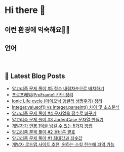 # Hi there 👋

## 이런 환경에 익숙해요✍🏼

## 언어

<p>
  <img alt="" src= "https://img.shields.io/badge/JavaScript-F7DF1E?style=flat-square&logo=JavaScript&logoColor=white"/> 
  <img alt="" src= "https://img.shields.io/badge/TypeScript-black?logo=typescript&logoColor=blue"/>
</p>

## 📕 Latest Blog Posts

<ul><li><a href='https://devpad.tistory.com/182' target='_blank'>알고리즘 문제 풀이 #5 정수 내림차순으로 배치하기</a></li><li><a href='https://devpad.tistory.com/181' target='_blank'>프로프레임(ProFrame) 간단 정리</a></li><li><a href='https://devpad.tistory.com/180' target='_blank'>Ionic Life cycle (아이오닉 앵귤러 생명주기) 정리</a></li><li><a href='https://devpad.tistory.com/179' target='_blank'>Integer.valueof() vs Integer.parseint() 차이 및 소스분석</a></li><li><a href='https://devpad.tistory.com/178' target='_blank'>알고리즘 문제 풀이 #4 문자열을 정수로 바꾸기</a></li><li><a href='https://devpad.tistory.com/176' target='_blank'>알고리즘 문제 풀이 #3 JadenCase 문자열 만들기</a></li><li><a href='https://devpad.tistory.com/175' target='_blank'>개발자가 연봉 1억을 넘길 수 있는 5가지 방법</a></li><li><a href='https://devpad.tistory.com/174' target='_blank'>알고리즘 문제 풀이 #2 올바른 괄호</a></li><li><a href='https://devpad.tistory.com/173' target='_blank'>알고리즘 문제 풀이 #1 최대값과 최솟값</a></li><li><a href='https://devpad.tistory.com/172' target='_blank'>개발자 로드맵 사이트 추천, 원하는 스킬 한눈에 파악 가능</a></li></ul>